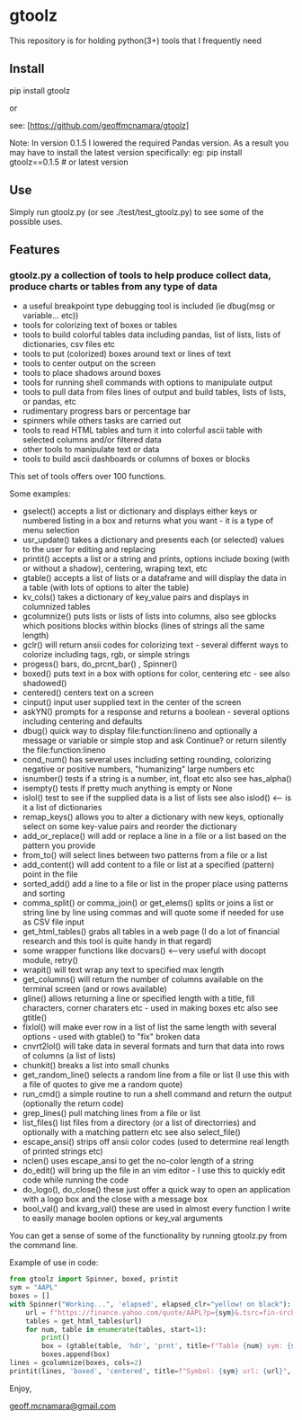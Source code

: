 # gtoolz

This repository is for holding python(3+) tools that I frequently need

## Install

pip install gtoolz

  or

see: [https://github.com/geoffmcnamara/gtoolz]

Note: In version 0.1.5 I lowered the required Pandas version. As a result you may have to install the latest version specifically:
   eg: pip install gtoolz==0.1.5  # or latest version

## Use

Simply run gtoolz.py (or see ./test/test_gtoolz.py) to see some of the possible uses.

## Features

### gtoolz.py a collection of tools to help produce collect data, produce charts or tables from any type of data

  * a useful breakpoint type debugging tool is included (ie dbug(msg or variable... etc))
  * tools for colorizing text of boxes or tables
  * tools to build colorful tables data including pandas, list of lists, lists of dictionaries, csv files etc
  * tools to put (colorized) boxes around text or lines of text
  * tools to center output on the screen
  * tools to place shadows around boxes
  * tools for running shell commands with options to manipulate output
  * tools to pull data from files lines of output and build tables, lists of lists, or pandas, etc
  * rudimentary progress bars or percentage bar
  * spinners while others tasks are carried out
  * tools to read HTML tables and turn it into colorful ascii table with selected columns and/or filtered data
  * other tools to manipulate text or data
  * tools to build ascii dashboards or columns of boxes or blocks

This set of tools offers over 100 functions. 

Some examples:
  - gselect() accepts a list or dictionary and displays either keys or numbered listing in a box and returns what you want - it is a type of menu selection
  - usr_update() takes a dictionary and presents each (or selected) values to the user for editing and replacing
  - printit() accepts a list or a string and prints, options include boxing (with or without a shadow), centering, wraping text, etc 
  - gtable() accepts a list of lists or a dataframe and will display the data in a table (with lots of options to alter the table)
  - kv_cols() takes a dictionary of key_value pairs and displays in columnized tables
  - gcolumnize() puts lists or lists of lists into columns, also see gblocks which positions blocks within blocks (lines of strings all the same length)
  - gclr() will return ansii codes for colorizing text - several differnt ways to colorize including tags, rgb, or simple strings
  - progess() bars, do_prcnt_bar() , Spinner()
  - boxed() puts text in a box with options for color, centering etc - see also shadowed()
  - centered() centers text on a screen
  - cinput() input user supplied text in the center of the screen
  - askYN() prompts for a response and returns a boolean - several options including centering and defaults
  - dbug() quick way to display file:function:lineno and optionally a message or variable or simple stop and ask Continue? or return silently the file:function:lineno
  - cond_num() has several uses including setting rounding, colorizing negative or positive numbers, "humanizing" large numbers etc
  - isnumber() tests if a string is a number, int, float etc also see has_alpha()
  - isempty() tests if pretty much anything is empty or None
  - islol() test to see if the supplied data is a list of lists see also islod() <-- is it a list of dictionaries
  - remap_keys() allows you to alter a dictionary with new keys, optionally select on some key-value pairs and reorder the dictionary
  - add_or_replace() will add or replace a line in a file or a list based on the pattern you provide
  - from_to() will select lines between two patterns from a file or a list
  - add_content() will add content to a file or list at a specified (pattern) point in the file
  - sorted_add() add a line to a file or list in the proper place using patterns and sorting
  - comma_split() or comma_join() or get_elems() splits or joins a list or string line by line using commas and will quote some if needed for use as CSV file input
  - get_html_tables() grabs all tables in a web page (I do a lot of financial research and this tool is quite handy in that regard)
  - some wrapper functions like docvars() <--very useful with docopt module, retry()
  - wrapit() will text wrap any text to specified max length
  - get_columns() will return the number of columns available on the terminal screen (and or rows available)
  - gline() allows returning a line or specified length with a title, fill characters, corner charaters etc - used in making boxes etc also see gtitle()
  - fixlol() will make ever row in a list of list the same length with several options - used with gtable() to "fix" broken data
  - cnvrt2lol() will take data in several formats and turn that data into rows of columns (a list of lists)
  - chunkit() breaks a list into small chunks
  - get_random_line() selects a random line from a file or list (I use this with a file of quotes to give me a random quote)
  - run_cmd() a simple routine to run a shell command and return the output (optionally the return code)
  - grep_lines() pull matching lines from a file or list
  - list_files() list files from a directory (or a list of directorries) and optionally with a matching pattern etc see also select_file()
  - escape_ansi() strips off ansii color codes (used to determine real length of printed strings etc)
  - nclen() uses escape_ansi to get the no-color length of a string
  - do_edit() will bring up the file in an vim editor - I use this to quickly edit code while running the code
  - do_logo(), do_close() these just offer a quick way to open an application with a logo box and the close with a message box
  - bool_val() and kvarg_val() these are used in almost every function I write to easily manage boolen options or key_val arguments


You can get a sense of some of the functionality by running gtoolz.py from the command line.

Example of use in code:

```python
from gtoolz import Spinner, boxed, printit
sym = "AAPL"
boxes = []
with Spinner("Working...", 'elapsed', elapsed_clr="yellow! on black"):
    url = f"https://finance.yahoo.com/quote/AAPL?p={sym}&.tsrc=fin-srch"
    tables = get_html_tables(url)
    for num, table in enumerate(tables, start=1):
        print()
        box = (gtable(table, 'hdr', 'prnt', title=f"Table {num} sym: {sym}", footer=dbug('here'), cols_limit=5, col_limit=20))
        boxes.append(box)
lines = gcolumnize(boxes, cols=2)
printit(lines, 'boxed', 'centered', title=f"Symbol: {sym} url: {url}", footer=dbug('here'))
```

Enjoy,

geoff.mcnamara@gmail.com
